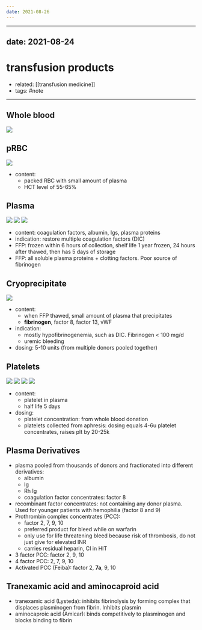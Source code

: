 ```yaml
---
date: 2021-08-26
---
```

---

## date: 2021-08-24

# transfusion products

- related: [[transfusion medicine]]
- tags: #note
---

## Whole blood

![](https://photos.thisispiggy.com/file/wikiFiles/20220208104350.png)

## pRBC

![](https://photos.thisispiggy.com/file/wikiFiles/20220208104409.png)

- content:
	- packed RBC with small amount of plasma
	- HCT level of 55-65%

## Plasma

![](https://photos.thisispiggy.com/file/wikiFiles/20220208104507.png)
![](https://photos.thisispiggy.com/file/wikiFiles/20220208104555.png)
![](https://photos.thisispiggy.com/file/wikiFiles/20220208104705.png)

- content: coagulation factors, albumin, Igs, plasma proteins
- indication: restore multiple coagulation factors (DIC)
- FFP: frozen within 6 hours of collection, shelf life 1 year frozen, 24 hours after thawed, then has 5 days of storage
- FFP: all soluble plasma proteins + clotting factors. Poor source of fibrinogen

## Cryoprecipitate

![](https://photos.thisispiggy.com/file/wikiFiles/20220208104831.png)

- content:
	- when FFP thawed, small amount of plasma that precipitates
	- **fibrinogen**, factor 8, factor 13, vWF
- indication:
	- mostly hypofibrinogenemia, such as DIC. Fibrinogen < 100 mg/d
	- uremic bleeding
- dosing: 5-10 units (from multiple donors pooled together)

## Platelets

![](https://photos.thisispiggy.com/file/wikiFiles/20220208104909.png)
![](https://photos.thisispiggy.com/file/wikiFiles/20220208104934.png)
![](https://photos.thisispiggy.com/file/wikiFiles/20220208105000.png)
![](https://photos.thisispiggy.com/file/wikiFiles/20220208105022.png)

- content:
	- platelet in plasma
	- half life 5 days
- dosing:
	- platelet concentration: from whole blood donation
	- platelets collected from aphresis: dosing equals 4-6u platelet concentrates, raises plt by 20-25k

## Plasma Derivatives

- plasma pooled from thousands of donors and fractionated into different derivatives:
	- albumin
	- Ig
	- Rh Ig
	- coagulation factor concentrates: factor 8
- recombinant factor concentrates: not containing any donor plasma. Used for younger patients with hemophilia (factor 8 and 9)
- Prothrombin complex concentrates (PCC):
	- factor 2, 7, 9, 10
	- preferred product for bleed while on warfarin
	- only use for life threatening bleed because risk of thrombosis, do not just give for elevated INR
	- carries residual heparin, CI in HIT
- 3 factor PCC: factor 2, 9, 10
- 4 factor PCC: 2, 7, 9, 10
- Activated PCC (Feiba): factor 2, **7a**, 9, 10

## Tranexamic acid and aminocaproid acid

- tranexamic acid (Lysteda): inhibits fibrinolysis by forming complex that displaces plasminogen from fibrin. Inhibits plasmin
- aminocaproic acid (Amicar): binds competitively to plasminogen and blocks binding to fibrin
